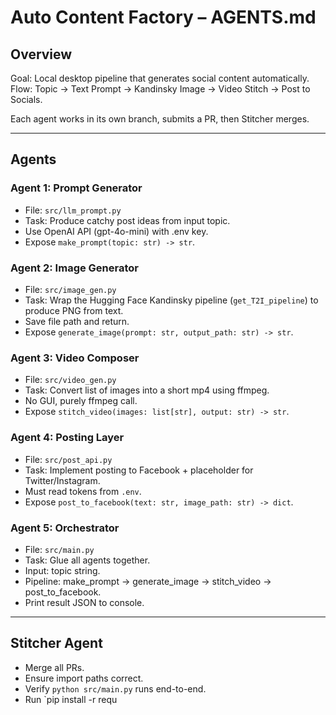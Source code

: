 # Auto Content Factory – AGENTS.md

## Overview
Goal: Local desktop pipeline that generates social content automatically.
Flow: Topic → Text Prompt → Kandinsky Image → Video Stitch → Post to Socials.

Each agent works in its own branch, submits a PR, then Stitcher merges.

---

## Agents

### Agent 1: Prompt Generator
- File: `src/llm_prompt.py`
- Task: Produce catchy post ideas from input topic.
- Use OpenAI API (gpt-4o-mini) with .env key.
- Expose `make_prompt(topic: str) -> str`.

### Agent 2: Image Generator
- File: `src/image_gen.py`
- Task: Wrap the Hugging Face Kandinsky pipeline (`get_T2I_pipeline`) to produce PNG from text.
- Save file path and return.
- Expose `generate_image(prompt: str, output_path: str) -> str`.

### Agent 3: Video Composer
- File: `src/video_gen.py`
- Task: Convert list of images into a short mp4 using ffmpeg.
- No GUI, purely ffmpeg call.
- Expose `stitch_video(images: list[str], output: str) -> str`.

### Agent 4: Posting Layer
- File: `src/post_api.py`
- Task: Implement posting to Facebook + placeholder for Twitter/Instagram.
- Must read tokens from `.env`.
- Expose `post_to_facebook(text: str, image_path: str) -> dict`.

### Agent 5: Orchestrator
- File: `src/main.py`
- Task: Glue all agents together.
- Input: topic string.
- Pipeline: make_prompt → generate_image → stitch_video → post_to_facebook.
- Print result JSON to console.

---

## Stitcher Agent
- Merge all PRs.
- Ensure import paths correct.
- Verify `python src/main.py` runs end-to-end.
- Run `pip install -r requ
